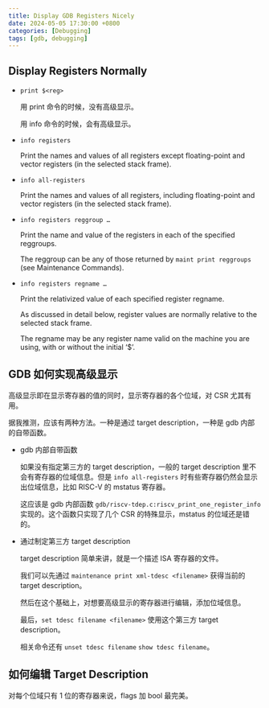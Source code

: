 ```yaml
---
title: Display GDB Registers Nicely
date: 2024-05-05 17:30:00 +0800
categories: [Debugging]
tags: [gdb, debugging]
---
```


## Display Registers Normally

- `print $<reg>`

  用 print 命令的时候，没有高级显示。

  用 info 命令的时候，会有高级显示。

- `info registers`

  Print the names and values of all registers except floating-point and vector registers (in the selected stack frame).

- `info all-registers`

  Print the names and values of all registers, including floating-point and vector registers (in the selected stack frame).

- `info registers reggroup …`

  Print the name and value of the registers in each of the specified reggroups.

  The reggroup can be any of those returned by `maint print reggroups` (see Maintenance Commands).

- `info registers regname …`

  Print the relativized value of each specified register regname.

  As discussed in detail below, register values are normally relative to the selected stack frame.

  The regname may be any register name valid on the machine you are using, with or without the initial ‘$’.

## GDB 如何实现高级显示

高级显示即在显示寄存器的值的同时，显示寄存器的各个位域，对 CSR 尤其有用。

据我推测，应该有两种方法。一种是通过 target description，一种是 gdb 内部的自带函数。

- gdb 内部自带函数

  如果没有指定第三方的 target description，一般的 target description 里不会有寄存器的位域信息。但是 `info all-registers` 时有些寄存器仍然会显示出位域信息，比如 RISC-V 的 mstatus 寄存器。

  这应该是 gdb 内部函数 `gdb/riscv-tdep.c:riscv_print_one_register_info` 实现的。这个函数只实现了几个 CSR 的特殊显示，mstatus 的位域还是错的。

- 通过制定第三方 target description

  target description 简单来讲，就是一个描述 ISA 寄存器的文件。

  我们可以先通过 `maintenance print xml-tdesc <filename>` 获得当前的 target description。

  然后在这个基础上，对想要高级显示的寄存器进行编辑，添加位域信息。

  最后，`set tdesc filename <filename>` 使用这个第三方 target description。

  相关命令还有 `unset tdesc filename` `show tdesc filename`。

## 如何编辑 Target Description

对每个位域只有 1 位的寄存器来说，flags 加 bool 最完美。
